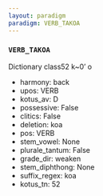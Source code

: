 ```yaml
---
layout: paradigm
paradigm: VERB_TAKOA
---
```

### ` VERB_TAKOA `

Dictionary class52 k~0’ o
* harmony: back
* upos: VERB
* kotus_av: D
* possessive: False
* clitics: False
* deletion: koa
* pos: VERB
* stem_vowel: None
* plurale_tantum: False
* grade_dir: weaken
* stem_diphthong: None
* suffix_regex: koa
* kotus_tn: 52
